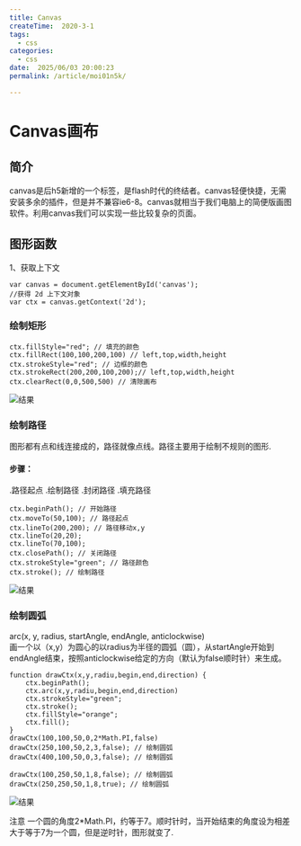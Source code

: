 ```yaml
---
title: Canvas
createTime:  2020-3-1
tags:
  - css
categories:
  - css
date:  2025/06/03 20:00:23
permalink: /article/moi01n5k/

---
```


# Canvas画布

## 简介
canvas是后h5新增的一个标签，是flash时代的终结者。canvas轻便快捷，无需安装多余的插件，但是并不兼容ie6-8。canvas就相当于我们电脑上的简便版画图软件。利用canvas我们可以实现一些比较复杂的页面。

## 图形函数
1、获取上下文

```
var canvas = document.getElementById('canvas');
//获得 2d 上下文对象
var ctx = canvas.getContext('2d');
```

### 绘制矩形
```
ctx.fillStyle="red"; // 填充的颜色
ctx.fillRect(100,100,200,100) // left,top,width,height
ctx.strokeStyle="red"; // 边框的颜色
ctx.strokeRect(200,200,100,200);// left,top,width,height
ctx.clearRect(0,0,500,500) // 清除画布
```
![结果](/img/canvas/rect.jpg)

### 绘制路径
图形都有点和线连接成的，路径就像点线。路径主要用于绘制不规则的图形.  
#### 步骤：
.路径起点
.绘制路径
.封闭路径
.填充路径

```
ctx.beginPath(); // 开始路径
ctx.moveTo(50,100); // 路径起点
ctx.lineTo(200,200); // 路径移动x,y
ctx.lineTo(20,20);
ctx.lineTo(70,100);
ctx.closePath(); // 关闭路径
ctx.strokeStyle="green"; // 路径颜色
ctx.stroke(); // 绘制路径
```
![结果](/img/canvas/path.png)

### 绘制圆弧
arc(x, y, radius, startAngle, endAngle, anticlockwise)  
画一个以（x,y）为圆心的以radius为半径的圆弧（圆），从startAngle开始到endAngle结束，按照anticlockwise给定的方向（默认为false顺时针）来生成。
```
function drawCtx(x,y,radiu,begin,end,direction) {
    ctx.beginPath();
    ctx.arc(x,y,radiu,begin,end,direction)
    ctx.strokeStyle="green";
    ctx.stroke();
    ctx.fillStyle="orange";
    ctx.fill();
}
drawCtx(100,100,50,0,2*Math.PI,false)
drawCtx(250,100,50,2,3,false); // 绘制圆弧
drawCtx(400,100,50,0,3,false); // 绘制圆弧

drawCtx(100,250,50,1,8,false); // 绘制圆弧
drawCtx(250,250,50,1,8,true); // 绘制圆弧
```
![结果](/img/canvas/arc.png)

注意
一个圆的角度2*Math.PI，约等于7。顺时针时，当开始结束的角度设为相差大于等于7为一个圆，但是逆时针，图形就变了.